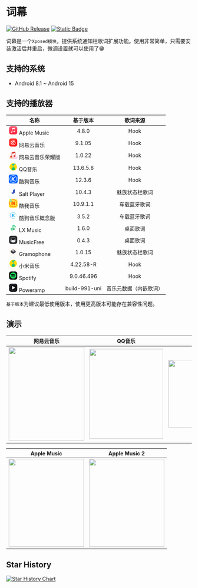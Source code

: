 # 词幕
[![GitHub Release](https://img.shields.io/github/v/release/tomakino/CSLyric)](https://github.com/tomakino/CSLyric/releases) [![Static Badge](https://img.shields.io/badge/%E5%8A%A0%E5%85%A5-QQ%E7%BE%A4-blue?logo=qq)](https://qm.qq.com/q/z1gSTZprDW)


词幕是一个`Xposed模块`，提供系统通知栏歌词扩展功能。使用非常简单，只需要安装激活后并重启，微调设置就可以使用了😁

## 支持的系统
- Android 8.1 ~ Android 15

## **支持的播放器**

| 名称                                                                          |     基于版本      |    歌词来源     |
|-----------------------------------------------------------------------------|:-------------:|:-----------:|
| <img src="res/logo/am.png" width="24" height="24"> Apple Music              |     4.8.0     |    Hook     |
| <img src="res/logo/netease.png" width="24" height="24"> 网易云音乐               |    9.1.05     |    Hook     |
| <img src="res/logo/hihonor_cloudmusic.png" width="24" height="24"> 网易云音乐荣耀版 |    1.0.22     |    Hook     |
| <img src="res/logo/qqmusic.png" width="24" height="24"> QQ音乐                |   13.6.5.8    |    Hook     |
| <img src="res/logo/kugou.png" width="24" height="24"> 酷狗音乐                  |    12.3.6     |    Hook     |
| <img src="res/logo/salt.png" width="24" height="24"> Salt Player            |    10.4.3     |   魅族状态栏歌词   |
| <img src="res/logo/kuwo.png" width="24" height="24"> 酷我音乐                   |   10.9.1.1    |   车载蓝牙歌词    |
| <img src="res/logo/kugou_lite.png" width="24" height="24"> 酷狗音乐概念版          |     3.5.2     |   车载蓝牙歌词    |
| <img src="res/logo/lx.png" width="24" height="24"> LX Music                 |     1.6.0     |    桌面歌词     |
| <img src="res/logo/music_free.png" width="24" height="24"> MusicFree        |     0.4.3     |    桌面歌词     |
| <img src="res/logo/gramophone.png" width="24" height="24"> Gramophone       |    1.0.15     |   魅族状态栏歌词   |
| <img src="res/logo/qqmusic.png" width="24" height="24"> 小米音乐                |   4.22.58-R   |    Hook     |
| <img src="res/logo/spotify.png" width="24" height="24"> Spotify             |  9.0.46.496   |    Hook     |
| <img src="res/logo/poweramp.png" width="24" height="24"> Poweramp           | build-991-uni | 音乐元数据（内嵌歌词） |

`基于版本`为建议最低使用版本，使用更高版本可能存在兼容性问题。

## 演示

| 网易云音乐                                                       | QQ音乐                                                            | Spotify                                                         |
|-------------------------------------------------------------|-----------------------------------------------------------------|-----------------------------------------------------------------|
| <img  src="res/demo/demo_163.gif" width="205" height="254"> | <img  src="res/demo/demo_qqmusic.gif" width="200" height="244"> | <img  src="res/demo/demo_spotify.gif" width="205" height="183"> |

| Apple Music                                                | Apple Music 2                                               |
|------------------------------------------------------------|-------------------------------------------------------------|
| <img  src="res/demo/demo_am.gif" width="204" height="238"> | <img  src="res/demo/demo_am2.gif" width="204" height="238"> |

## Star History

[![Star History Chart](https://api.star-history.com/svg?repos=tomakino/CSLyric&type=Date)](https://www.star-history.com/#tomakino/CSLyric&Date)